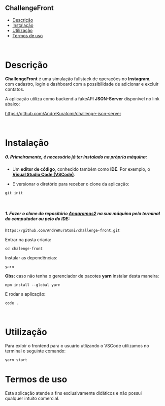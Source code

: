 ## ChallengeFront

- [Descrição](#descrição)
- [Instalação](#instalação)
- [Utilização](#utilização)
- [Termos de uso](#termos-de-uso)

<br>

# Descrição

<b>ChallengeFront</b> é uma simulação fullstack de operações no <b>Instagram</b>, com cadastro, login e dashboard com a possibilidade de adicionar e excluir contatos.

A aplicação utiliza como backend a fakeAPI <strong>JSON-Server</strong> disponível no link abaixo:

https://github.com/AndreKuratomi/challenge-json-server

<br>


# Instalação

<h5>0. Primeiramente, é necessário já ter instalado na própria máquina:</h5>

- Um <b>editor de código</b>, conhecido também como <b>IDE</b>. Por exemplo, o <b>[Visual Studio Code (VSCode)](https://code.visualstudio.com/)</b>.

- <p> E versionar o diretório para receber o clone da aplicação:</p>

```
git init
```

<br>
<h5>1. Fazer o clone do reposítório <span style="text-decoration: underline">Anagramas2</span> na sua máquina pelo terminal do computador ou pelo do IDE:</h5>

```
https://github.com/AndreKuratomi/challenge-front.git
```

<p>Entrar na pasta criada:</p>

```
cd chalenge-front
```

<p>Instalar as dependências:</p>

```
yarn
```

<p><b>Obs:</b> caso não tenha o gerenciador de pacotes <b>yarn</b> instalar desta maneira:</p>

```
npm install --global yarn
```


<p>E rodar a aplicação:</p>

```
code .
```

<br>


# Utilização

<p>Para exibir o frontend para o usuário utlizando o VSCode utilizamos no terminal o seguinte comando:</p>

```
yarn start
```




# Termos de uso

<p>Esta aplicação atende a fins exclusivamente didáticos e não possui qualquer intuito comercial.</p>
